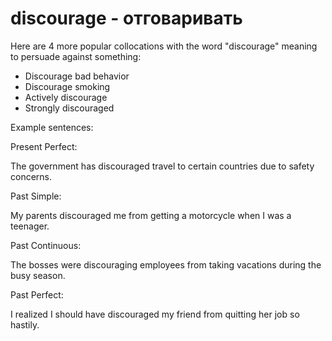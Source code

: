 # discourage - отговаривать




Here are 4 more popular collocations with the word "discourage" meaning to persuade against something:

- Discourage bad behavior
- Discourage smoking
- Actively discourage
- Strongly discouraged

Example sentences:

Present Perfect:

The government has discouraged travel to certain countries due to safety concerns.

Past Simple:

My parents discouraged me from getting a motorcycle when I was a teenager.

Past Continuous:

The bosses were discouraging employees from taking vacations during the busy season.

Past Perfect:

I realized I should have discouraged my friend from quitting her job so hastily.